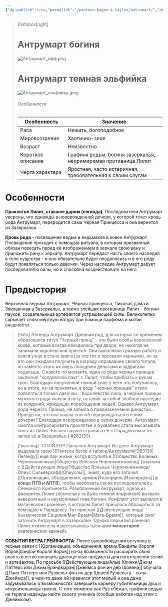 ```yaml
---
{"dg-publish":true,"permalink":"/panteon-bogov-i-tajlov/antrumart/","dgPassFrontmatter":true}
---
```


> [!infobox|right]
> # Антрумарт богиня
> ![Антрумарт_офф.png](/img/user/%D0%90%D0%BD%D1%82%D1%80%D1%83%D0%BC%D0%B0%D1%80%D1%82_%D0%BE%D1%84%D1%84.png)
> # Антрумарт темная эльфийка
> ![Антрумарт_эльфийка.jpeg](/img/user/%D0%90%D0%BD%D1%82%D1%80%D1%83%D0%BC%D0%B0%D1%80%D1%82_%D1%8D%D0%BB%D1%8C%D1%84%D0%B8%D0%B9%D0%BA%D0%B0.jpeg)
> ###### Особенности
> | Особенность | Значение |
> | ---- | ---- |
> | Раса | Нежить, богоподобное|
> | Мировоззрение | Хаотично-злое |
> | Возраст |Неизвестно|
> | Короткое описание |Графиня ведьм, богиня зазеркалья, непримиримая противница Лилит|
> | Черта характера |Яростная, часто истеричная, требовательная к своим слугам|

# Особенности

**Проклятье Лилит, ставшее даром (легенда)**. Последователи Антрумарт уверены, что однажды в новорожденной дочери, у которой течет кровь рода Антрумарт, переродится сама Чёрная Принцесса и она вернется из Зазеркалья.

**Кровь рода** - посвящение ведьм и ведьмаков в ковен Антрумарт. Посвящение проходит с помощью ритуала, в котором призванный обязан порезать перед её изображением в зеркале свою вену и приложить рану к зеркалу. Антрумарт передаст часть своего наследия в тело существа - и оно обязательно будет плодоносить и в его роду будут появляться только девочки. Через наследие Антрумарт дарует последователю силы, но и способна воздействовать на него.

# Предыстория

Верховная ведьма Антрумарт, Чёрная принцесса, Пиковая дама и Закованная в Зазеркалье, а также злейшая противница Лилит - богини пауков, создательница артефактов устрашающей силы. Великолепно скрывает свою мертвую натуру при помощи парфюма и магии внешности. 

> [!info] Легенда Антрумарт 
>  Древний род, для которых со временем образовался титул "Черный принц" - это были особы королевской крови, которые всегда находились при дворе, но никогда не занимали королевский престол. Они выполняли грязную работу и сеяли ужас в стане врага (за что тех и прозвали черными), но за это они ожидали получить в награду оправдание своего титула, но заместо этого их лишь поощряли деньгами и задвигали подальше. С какого-то момента, один из рода черных принцев заключил "колдовской пакт" с Лилит, чтобы прибрать к рукам трон. Благодаря полученной темной силе у него это получилось, но в итоге, из-за проклятья, в роду "черных принцев" стали появляться только девочки... Королевство пало, а черные принцы мужского рода канули в лету, оставив за собой злобное наследие из колдуний, жаждущих порабощения людей. Однако Антрумарт, рода Черного Принца, не забыла о предназначении династии... Правда ли, что она нашла способ перерождаться в своих дочерях?
>  Благодаря перорождению в своих дочерях, Антрумарт смогла контролировать проклятье и буквально стала высасывать силы из Лилит. Богиня пауков стравила её с Парадоксом и тот запер её в Зазеркалье.{ #263139}


> [!warning]- СПОЙЛЕР! Прошлое Антрумарт 
>  На деле Антрумарт выдумала свою [[Пантеон богов и тайлов/Антрумарт#^263139\|Легенду]] еще при жизни, когда вступила в [[Общество Вольных Чернокнижников\|Общество Вольных Чернокнижников]] (знакома с [[Действующие лица/Общество Вольных Чернокнижников/Опиус Сильверхофф\|Опиусом]], знает, куда его заточил [[Организации, объединения, армии/Изолирцель\|Изолирцель]] **в конце ПТВ и АПТВ**), чтобы вербовать своих последователей с Северного Континента. Разоблачение Антрумарт, одной из фавориток Лилит (поскольку та была темной эльфийкой) вызвало невероятный и неумолимый гнев богини. 
>  Конфликт этот вылился в магическое сражение, в котором Лилит пришлось обращаться за помощью к Парадоксу. Тот прислал [[Действующие лица/Космическая Сицилия/Маг-Время\|Мага-Время]], который смог заточить Антрумарт в Зазеркалье. Однако серьезно раненая Лилит окаменела и рассыпалась тысячами **манентаров** (материнских камней).

**СОБЫТИЯ ВЕТРА ГРЕЙВФОРТА**:
После высвобождения вступила в тесные связи с [[Организации, объединения, армии/Бандиты Короля Воров\|бандой Короля Воров]] из-за возможности расширить свою власть и легко получать драгоценные предметы для изготовления зелий и артефактов. По просьбе [[Действующие лица/Алые Клинки/Джим Пэттерс или Джим Брэндмарэн\|Джеймса фон ин дер Шовена]] обучала [[Лаин Пэттерс или Рузвельт фон ин дер Шовен\|Рузвельта - сына Джеймса]], в чем-то даже ей нравился этот малый и она даже задумывалась о возможностях завершить карьеру губительницы душ и искусительницы грехов. С того момента как Руз сбежал, графиня ведьм не теряла надежды найти своего ученика (сообща работая над этим с Джеймсом).